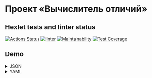 # Проект «Вычислитель отличий»

## Hexlet tests and linter status

[![Actions Status](https://github.com/kirill-chertkov/python-project-lvl2/workflows/hexlet-check/badge.svg)](https://github.com/kirill-chertkov/python-project-lvl2/actions)
[![linter](https://github.com/kirill-chertkov/python-project-lvl2/actions/workflows/linter.yml/badge.svg)](https://github.com/kirill-chertkov/python-project-lvl2/actions/workflows/linter.yml)
[![Maintainability](https://api.codeclimate.com/v1/badges/7f1df4a8037f26842c32/maintainability)](https://codeclimate.com/github/kirill-chertkov/python-project-lvl2/maintainability)
[![Test Coverage](https://api.codeclimate.com/v1/badges/7f1df4a8037f26842c32/test_coverage)](https://codeclimate.com/github/kirill-chertkov/python-project-lvl2/test_coverage)

## Demo

<details>
  <summary>JSON</summary>
  
  [![asciicast](https://asciinema.org/a/HyJQzbVGsZsyePCwt30b1McMf.svg)](https://asciinema.org/a/HyJQzbVGsZsyePCwt30b1McMf)
</details>

<details>
  <summary>YAML</summary>
  
  [![asciicast](https://asciinema.org/a/SXes5zXdRQcTrrvISwgo27YfD.svg)](https://asciinema.org/a/SXes5zXdRQcTrrvISwgo27YfD)
</details>
